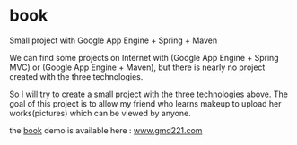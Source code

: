 book
====

Small project with Google App Engine + Spring + Maven

We can find some projects on Internet with (Google App Engine + Spring MVC) or (Google App Engine + Maven),
but there is nearly no project created with the three technologies.

So I will try to create a small project with the three technologies above. The goal of this project is to allow my
friend who learns makeup to upload her works(pictures) which can be viewed by anyone.

the <a href="www.gmd221.com">book</a> demo is available here : <a href="www.gmd221.com">www.gmd221.com</a>
